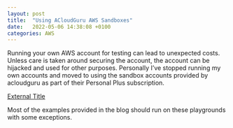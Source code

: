 ```yaml
---
layout: post
title:  "Using ACloudGuru AWS Sandboxes"
date:   2022-05-06 14:38:08 +0100
categories: AWS
---
```

Running your own AWS account for testing can lead to unexpected costs. Unless care is taken around securing the account, the account can be hijacked and used for other purposes. Personally I’ve stopped running my own accounts and moved to using the sandbox accounts provided by acloudguru as part of their Personal Plus subscription.

[External Title](https://acloudguru.com/platform/cloud-sandbox-playgrounds)


Most of the examples provided in the blog should run on these playgrounds with some exceptions.



